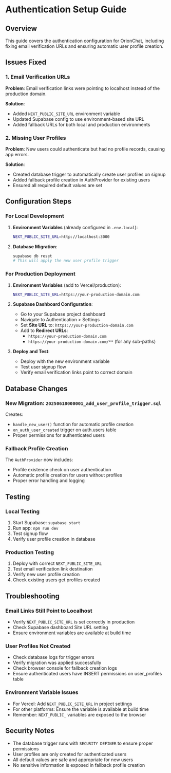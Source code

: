 # Authentication Setup Guide

## Overview
This guide covers the authentication configuration for OrionChat, including fixing email verification URLs and ensuring automatic user profile creation.

## Issues Fixed

### 1. Email Verification URLs
**Problem**: Email verification links were pointing to localhost instead of the production domain.

**Solution**: 
- Added `NEXT_PUBLIC_SITE_URL` environment variable
- Updated Supabase config to use environment-based site URL
- Added fallback URLs for both local and production environments

### 2. Missing User Profiles
**Problem**: New users could authenticate but had no profile records, causing app errors.

**Solution**:
- Created database trigger to automatically create user profiles on signup
- Added fallback profile creation in AuthProvider for existing users
- Ensured all required default values are set

## Configuration Steps

### For Local Development

1. **Environment Variables** (already configured in `.env.local`):
   ```bash
   NEXT_PUBLIC_SITE_URL=http://localhost:3000
   ```

2. **Database Migration**:
   ```bash
   supabase db reset
   # This will apply the new user profile trigger
   ```

### For Production Deployment

1. **Environment Variables** (add to Vercel/production):
   ```bash
   NEXT_PUBLIC_SITE_URL=https://your-production-domain.com
   ```

2. **Supabase Dashboard Configuration**:
   - Go to your Supabase project dashboard
   - Navigate to Authentication > Settings
   - Set **Site URL** to: `https://your-production-domain.com`
   - Add to **Redirect URLs**:
     - `https://your-production-domain.com`
     - `https://your-production-domain.com/**` (for any sub-paths)

3. **Deploy and Test**:
   - Deploy with the new environment variable
   - Test user signup flow
   - Verify email verification links point to correct domain

## Database Changes

### New Migration: `20250618000001_add_user_profile_trigger.sql`

Creates:
- `handle_new_user()` function for automatic profile creation
- `on_auth_user_created` trigger on auth.users table
- Proper permissions for authenticated users

### Fallback Profile Creation

The `AuthProvider` now includes:
- Profile existence check on user authentication
- Automatic profile creation for users without profiles
- Proper error handling and logging

## Testing

### Local Testing
1. Start Supabase: `supabase start`
2. Run app: `npm run dev`
3. Test signup flow
4. Verify user profile creation in database

### Production Testing
1. Deploy with correct `NEXT_PUBLIC_SITE_URL`
2. Test email verification link destination
3. Verify new user profile creation
4. Check existing users get profiles created

## Troubleshooting

### Email Links Still Point to Localhost
- Verify `NEXT_PUBLIC_SITE_URL` is set correctly in production
- Check Supabase dashboard Site URL setting
- Ensure environment variables are available at build time

### User Profiles Not Created
- Check database logs for trigger errors
- Verify migration was applied successfully
- Check browser console for fallback creation logs
- Ensure authenticated users have INSERT permissions on user_profiles table

### Environment Variable Issues
- For Vercel: Add `NEXT_PUBLIC_SITE_URL` in project settings
- For other platforms: Ensure the variable is available at build time
- Remember: `NEXT_PUBLIC_` variables are exposed to the browser

## Security Notes

- The database trigger runs with `SECURITY DEFINER` to ensure proper permissions
- User profiles are only created for authenticated users
- All default values are safe and appropriate for new users
- No sensitive information is exposed in fallback profile creation